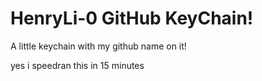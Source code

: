 # HenryLi-0 GitHub KeyChain!

A little keychain with my github name on it!

yes i speedran this in 15 minutes